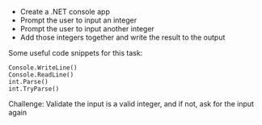 * Create a .NET console app
* Prompt the user to input an integer
* Prompt the user to input another integer
* Add those integers together and write the result to the output

Some useful code snippets for this task:
```
Console.WriteLine()
Console.ReadLine()
int.Parse()
int.TryParse()
```

Challenge: Validate the input is a valid integer, and if not, ask for the input again
